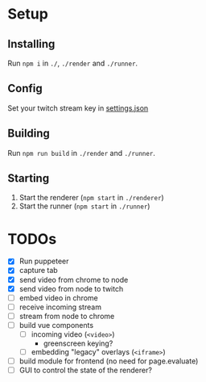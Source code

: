 # Setup

## Installing

Run `npm i` in `./`, `./render` and `./runner`.

## Config

Set your twitch stream key in [settings.json](./settings.json)

## Building

Run `npm run build` in `./render` and `./runner`.

## Starting

1. Start the renderer (`npm start` in `./renderer`)
2. Start the runner (`npm start` in `./runner`)

# TODOs

- [x] Run puppeteer
- [x] capture tab
- [x] send video from chrome to node
- [x] send video from node to twitch
- [ ] embed video in chrome
- [ ] receive incoming stream
- [ ] stream from node to chrome
- [ ] build vue components
  - [ ] incoming video (`<video>`)
    - greenscreen keying?
  - [ ] embedding "legacy" overlays (`<iframe>`)
- [ ] build module for frontend (no need for page.evaluate)
- [ ] GUI to control the state of the renderer?
